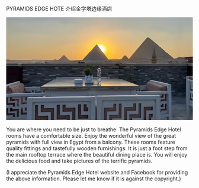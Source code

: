 PYRAMIDS EDGE HOTE 介绍金字塔边缘酒店


![PYRAMIDS EDGE HOTE 介绍金字塔边缘酒店](https://github.com/ywangnccu/ywang/blob/main/images/PYRAMIDS_EDGE_HOTEL.jpg)

You are where you need to be just to breathe. The Pyramids Edge Hotel rooms have a comfortable size. Enjoy the wonderful view of the great pyramids with full view in Egypt from a balcony. 
These rooms feature quality fittings and tastefully wooden furnishings. It is just a foot step from the main rooftop terrace where the beautiful dining place is. You will enjoy the delicious food and take pictures of the terrific pyramids.


(I appreciate the Pyramids Edge Hotel website and Facebook for providing the above information. Please let me know if it is against the copyright.)
